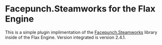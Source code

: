 # Facepunch.Steamworks for the Flax Engine
This is a simple plugin implimentation of the [Facepunch.Steamworks](https://github.com/Facepunch/Facepunch.Steamworks) library inside of the Flax Engine. Version integrated is version 2.4.1.

